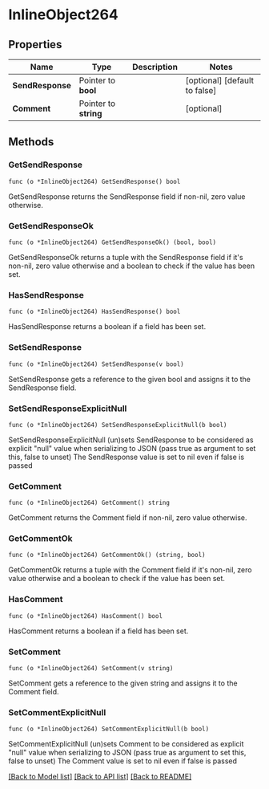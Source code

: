 # InlineObject264

## Properties

Name | Type | Description | Notes
------------ | ------------- | ------------- | -------------
**SendResponse** | Pointer to **bool** |  | [optional] [default to false]
**Comment** | Pointer to **string** |  | [optional] 

## Methods

### GetSendResponse

`func (o *InlineObject264) GetSendResponse() bool`

GetSendResponse returns the SendResponse field if non-nil, zero value otherwise.

### GetSendResponseOk

`func (o *InlineObject264) GetSendResponseOk() (bool, bool)`

GetSendResponseOk returns a tuple with the SendResponse field if it's non-nil, zero value otherwise
and a boolean to check if the value has been set.

### HasSendResponse

`func (o *InlineObject264) HasSendResponse() bool`

HasSendResponse returns a boolean if a field has been set.

### SetSendResponse

`func (o *InlineObject264) SetSendResponse(v bool)`

SetSendResponse gets a reference to the given bool and assigns it to the SendResponse field.

### SetSendResponseExplicitNull

`func (o *InlineObject264) SetSendResponseExplicitNull(b bool)`

SetSendResponseExplicitNull (un)sets SendResponse to be considered as explicit "null" value
when serializing to JSON (pass true as argument to set this, false to unset)
The SendResponse value is set to nil even if false is passed
### GetComment

`func (o *InlineObject264) GetComment() string`

GetComment returns the Comment field if non-nil, zero value otherwise.

### GetCommentOk

`func (o *InlineObject264) GetCommentOk() (string, bool)`

GetCommentOk returns a tuple with the Comment field if it's non-nil, zero value otherwise
and a boolean to check if the value has been set.

### HasComment

`func (o *InlineObject264) HasComment() bool`

HasComment returns a boolean if a field has been set.

### SetComment

`func (o *InlineObject264) SetComment(v string)`

SetComment gets a reference to the given string and assigns it to the Comment field.

### SetCommentExplicitNull

`func (o *InlineObject264) SetCommentExplicitNull(b bool)`

SetCommentExplicitNull (un)sets Comment to be considered as explicit "null" value
when serializing to JSON (pass true as argument to set this, false to unset)
The Comment value is set to nil even if false is passed

[[Back to Model list]](../README.md#documentation-for-models) [[Back to API list]](../README.md#documentation-for-api-endpoints) [[Back to README]](../README.md)


